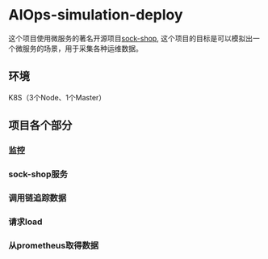 # AIOps-simulation-deploy

这个项目使用微服务的著名开源项目[sock-shop](https://github.com/microservices-demo), 这个项目的目标是可以模拟出一个微服务的场景，用于采集各种运维数据。

## 环境

K8S（3个Node、1个Master）

## 项目各个部分


### 监控


### sock-shop服务


### 调用链追踪数据

### 请求load

### 从prometheus取得数据
